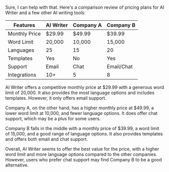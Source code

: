 Sure, I can help with that. Here's a comparison review of pricing plans for AI Writer and a few other AI writing tools:

| Features         | AI Writer      | Company A      | Company B      |
|------------------|----------------|----------------|----------------|
| Monthly Price    | $29.99         | $49.99         | $39.99         |
| Word Limit       | 20,000         | 10,000         | 15,000         |
| Languages        | 25             | 15             | 20             |
| Templates        | Yes            | No             | Yes            |
| Support          | Email          | Chat           | Email/Chat     |
| Integrations     | 10+            | 5              | 8              |

AI Writer offers a competitive monthly price at $29.99 with a generous word limit of 20,000. It also provides the most language options and includes templates. However, it only offers email support.

Company A, on the other hand, has a higher monthly price at $49.99, a lower word limit at 10,000, and fewer language options. It does offer chat support, which may be a plus for some users.

Company B falls in the middle with a monthly price of $39.99, a word limit of 15,000, and a good range of language options. It also provides templates and offers both email and chat support.

Overall, AI Writer seems to offer the best value for the price, with a higher word limit and more language options compared to the other companies. However, users who prefer chat support may find Company B to be a good alternative.